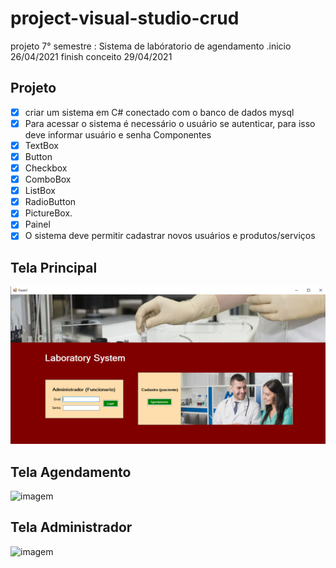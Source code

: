 # project-visual-studio-crud
 projeto 7° semestre : Sistema de labóratorio de agendamento .inicio 26/04/2021 finish conceito 29/04/2021

## Projeto
- [X] criar um sistema em C# conectado com o banco de dados mysql
- [X] Para acessar o sistema é necessário o usuário se autenticar, para isso deve informar usuário e senha
 Componentes
 - [x] TextBox
 - [x] Button
 - [x] Checkbox
 - [x] ComboBox
 - [x] ListBox
 - [x] RadioButton
 - [x] PictureBox.
 - [x] Painel
- [x] O sistema deve permitir cadastrar novos usuários e produtos/serviços

## Tela Principal

![imagem](https://github.com/leandroluizpereira/project-visual-studio-crud/blob/main/principal.png)

## Tela Agendamento

![imagem]()

## Tela Administrador

![imagem]()
